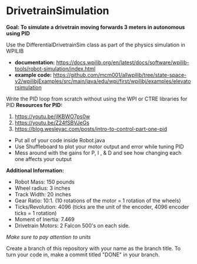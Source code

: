 # DrivetrainSimulation

**Goal: To simulate a drivetrain moving forwards 3 meters in autonomous using PID**

Use the DifferentialDrivetrainSim class as part of the physics simulation in WPILIB
- **documentation:** https://docs.wpilib.org/en/latest/docs/software/wpilib-tools/robot-simulation/index.html 
- **example code:** https://github.com/mcm001/allwpilib/tree/state-space-v2/wpilibjExamples/src/main/java/edu/wpi/first/wpilibj/examples/elevatorsimulation 

Write the PID loop from scratch without using the WPI or CTRE libraries for PID
**Resources for PID:** 
1. https://youtu.be/jIKBWO7ps0w
1. https://youtu.be/Z24fSBVJeGs
1. https://blog.wesleyac.com/posts/intro-to-control-part-one-pid


- Put all of your code inside Robot.java
- Use Shuffleboard to plot your motor output and error while tuning PID
- Mess around with the gains for P, I , & D and see how changing each one affects your output

**Additional Information:** 
- Robot Mass: 150 pounds
- Wheel radius: 3 inches
- Track Width: 20 inches
- Gear Ratio: 10:1. (10 rotations of the motor = 1 rotation of the wheels)
- Ticks/Revolution: 4096 (ticks are the unit of the encoder, 4096 encoder ticks = 1 rotation)
- Moment of Inertia: 7.469  
- Drivetrain Motors: 2 Falcon 500's on each side. 

*Make sure to pay attention to units* 

Create a branch of this repository with your name as the branch title. To turn your code in, make a commit titled "DONE" in your branch. 


